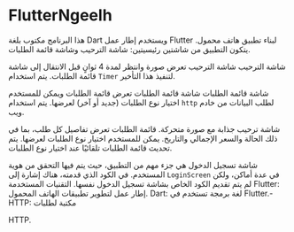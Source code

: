 # FlutterNgeelh
هذا البرنامج مكتوب بلغة Dart ويستخدم إطار عمل Flutter لبناء تطبيق هاتف محمول. يتكون التطبيق من شاشتين رئيسيتين: شاشة الترحيب وشاشة قائمة الطلبات.

شاشة الترحيب
شاشة الترحيب تعرض صورة وانتظر لمدة 4 ثوانٍ قبل الانتقال إلى شاشة قائمة الطلبات. يتم استخدام `Timer` لتنفيذ هذا التأخير.

شاشة قائمة الطلبات
شاشة قائمة الطلبات تعرض قائمة الطلبات ويمكن للمستخدم اختيار نوع الطلبات (جديد أو آخر) لعرضها. يتم استخدام `http` لطلب البيانات من خادم ويب.


 شاشة ترحيب جذابة مع صورة متحركة.
 قائمة الطلبات تعرض تفاصيل كل طلب، بما في ذلك الحالة والسعر الإجمالي والتاريخ.
 يمكن للمستخدم اختيار نوع الطلبات لعرضها.
 يتم تحديث قائمة الطلبات تلقائيًا عند اختيار نوع الطلبات.

شاشة تسجيل الدخول هي جزء مهم من التطبيق، حيث يتم فيها التحقق من هوية المستخدم. في الكود الذي قدمته، هناك إشارة إلى `LoginScreen` في عدة أماكن، ولكن لم يتم تقديم الكود الخاص بشاشة تسجيل الدخول نفسها.
التقنيات المستخدمة
 Flutter: إطار عمل لتطوير تطبيقات الهاتف المحمول.
 Dart: لغة برمجة تستخدم في Flutter.- 
HTTP: مكتبة لطلبات 

HTTP.


